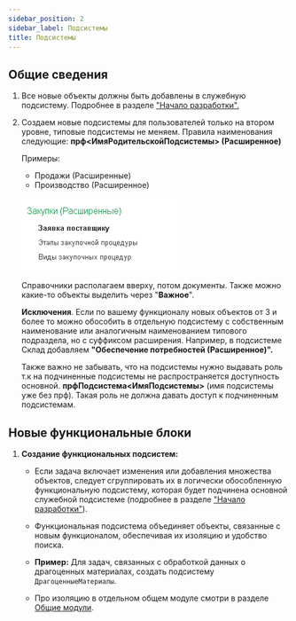 ```yaml
---
sidebar_position: 2
sidebar_label: Подсистемы
title: Подсистемы
---
```


## Общие сведения

1. Все новые объекты должны быть добавлены в служебную подсистему. Подробнее в разделе ["Начало разработки".](../begin.md)

2. Создаем новые подсистемы для пользователей только на втором уровне, типовые подсистемы не меняем. Правила наименования следующие:
   **прф\<ИмяРодительскойПодсистемы\> (Расширенное)**

   Примеры:
   * Продажи (Расширенные)
   * Производство (Расширенное)

   ![image](./img/subsystem.png)

   Справочники располагаем вверху, потом документы. Также можно какие-то объекты выделить через "**Важное**".

   **Исключения**. Если по вашему функционалу новых объектов от 3 и более то можно обособить в отдельную подсистему с собственным наименование или аналогичным наименованием типового подраздела, но с суффиксом расширения. Например, в подсистеме Склад добавляем  **"Обеспечение потребностей (Расширенное)".**

   Также важно не забывать, что на подсистемы нужно выдавать роль т.к на подчиненные подсистемы не распространяется доступность основной. **прфПодсистема\<ИмяПодсистемы\>** (имя подсистемы уже без прф). Такая роль не должна давать доступ к подчиненным подсистемам.

## Новые функциональные блоки

1. **Создание функциональных подсистем:**

   * Если задача включает изменения или добавления множества объектов, следует сгруппировать их в логически обособленную функциональную подсистему, которая будет подчинена основной служебной подсистеме (подробнее в разделе ["Начало разработки"](../begin.md)).

   * Функциональная подсистема объединяет объекты, связанные с новым функционалом, обеспечивая их изоляцию и удобство поиска.

   * **Пример:** Для задач, связанных с обработкой данных о драгоценных материалах, создать подсистему `ДрагоценныеМатериалы`.

   * Про изоляцию в отдельном общем модуле смотри в разделе [Общие модули](./common_modules.md).
